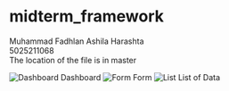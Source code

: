 # midterm_framework
Muhammad Fadhlan Ashila Harashta<br>
5025211068<br>
The location of the file is in master<br>

![Dashboard](https://cdn.discordapp.com/attachments/934661338934943774/1167014549061386261/image.png?ex=654c95fe&is=653a20fe&hm=84dadff7d8ef9d1ab2addd278afbc04071b1b32cd103df868de1a96bf265cadd&)
Dashboard
![Form](https://cdn.discordapp.com/attachments/934661338934943774/1167015021386154055/image.png?ex=654c966f&is=653a216f&hm=a651599aee7fba73ddec18835b52ac4a9881658b6a3b405f8b1c14d30fefd6a4&)
Form
![List](https://cdn.discordapp.com/attachments/934661338934943774/1167015068261691483/image.png?ex=654c967a&is=653a217a&hm=986414ee4c480ae564a501050b6083c9309c4f021fcf2bc3e372cf6b4da84574&)
List of Data
